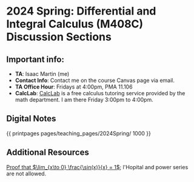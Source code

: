 # 2024 Spring: Differential and Integral Calculus (M408C) Discussion Sections

## Important info:
- **TA**: Isaac Martin (me)
- **Contact Info**: Contact me on the course Canvas page via email.
- **TA Office Hour**: Fridays at 4:00pm, PMA 11.106
- **CalcLab**: [CalcLab](https://www.ma.utexas.edu/academics/undergraduate/calclab) is a free calculus tutoring service provided by the math department. I am there Friday 3:00pm to 4:00pm.

## Digital Notes

{{ printpages pages/teaching_pages/2024Spring/ 1000 }}

## Additional Resources

[Proof that $\lim_{x\to 0} \frac{\sin(x)}{x} = 1$](/pages/writing/blog/calc_squeeze); l'Hopital and power series are not allowed.

<!-- Format for link:
[2022-11-04: Why Schemes?](/pages/blog/posts/post1/)
-->
